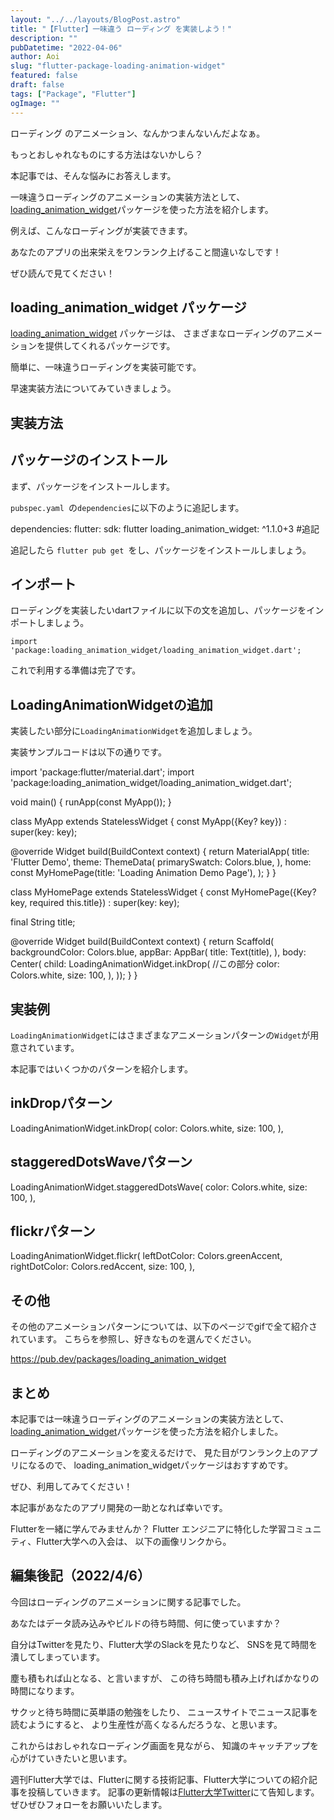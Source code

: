 ```yaml
---
layout: "../../layouts/BlogPost.astro"
title: "【Flutter】一味違う ローディング を実装しよう！"
description: ""
pubDatetime: "2022-04-06"
author: Aoi
slug: "flutter-package-loading-animation-widget"
featured: false
draft: false
tags: ["Package", "Flutter"]
ogImage: ""
---
```


ローディング のアニメーション、なんかつまんないんだよなぁ。

もっとおしゃれなものにする方法はないかしら？

本記事では、そんな悩みにお答えします。

一味違うローディングのアニメーションの実装方法として、
[loading_animation_widget](https://pub.dev/packages/loading_animation_widget)パッケージを使った方法を紹介します。

例えば、こんなローディングが実装できます。

あなたのアプリの出来栄えをワンランク上げること間違いなしです！

ぜひ読んで見てください！

## loading_animation_widget パッケージ

[loading_animation_widget](https://pub.dev/packages/loading_animation_widget) パッケージは、
さまざまなローディングのアニメーションを提供してくれるパッケージです。

簡単に、一味違うローディングを実装可能です。

早速実装方法についてみていきましょう。

## 実装方法

## パッケージのインストール

まず、パッケージをインストールします。

`pubspec.yaml `の`dependencies`に以下のように追記します。

dependencies:
  flutter:
    sdk: flutter
  loading_animation_widget: ^1.1.0+3 #追記

追記したら `flutter pub get `をし、パッケージをインストールしましょう。

## インポート

ローディングを実装したいdartファイルに以下の文を追加し、パッケージをインポートしましょう。

`import 'package:loading_animation_widget/loading_animation_widget.dart';`

これで利用する準備は完了です。

## LoadingAnimationWidgetの追加

実装したい部分に`LoadingAnimationWidget`を追加しましょう。

実装サンプルコードは以下の通りです。

import 'package:flutter/material.dart';
import 'package:loading_animation_widget/loading_animation_widget.dart';

void main() {
  runApp(const MyApp());
}

class MyApp extends StatelessWidget {
  const MyApp({Key? key}) : super(key: key);

  @override
  Widget build(BuildContext context) {
    return MaterialApp(
      title: 'Flutter Demo',
      theme: ThemeData(
        primarySwatch: Colors.blue,
      ),
      home: const MyHomePage(title: 'Loading Animation Demo Page'),
    );
  }
}

class MyHomePage extends StatelessWidget {
  const MyHomePage({Key? key, required this.title}) : super(key: key);

  final String title;

  @override
  Widget build(BuildContext context) {
    return Scaffold(
        backgroundColor: Colors.blue,
        appBar: AppBar(
          title: Text(title),
        ),
        body: Center(
          child: LoadingAnimationWidget.inkDrop(  //この部分
            color: Colors.white,
            size: 100,
          ),
        ));
  }
}

## 実装例

`LoadingAnimationWidget`にはさまざまなアニメーションパターンの`Widget`が用意されています。

本記事ではいくつかのパターンを紹介します。

## inkDropパターン

LoadingAnimationWidget.inkDrop(
  color: Colors.white,
  size: 100,
),

## staggeredDotsWaveパターン

LoadingAnimationWidget.staggeredDotsWave(
  color: Colors.white,
  size: 100,
),

## flickrパターン

LoadingAnimationWidget.flickr(
  leftDotColor: Colors.greenAccent,
  rightDotColor: Colors.redAccent,
  size: 100,
),

## その他

その他のアニメーションパターンについては、以下のページでgifで全て紹介されています。
こちらを参照し、好きなものを選んでください。

https://pub.dev/packages/loading_animation_widget

## まとめ

本記事では一味違うローディングのアニメーションの実装方法として、
[loading_animation_widget](https://pub.dev/packages/loading_animation_widget)パッケージを使った方法を紹介しました。

ローディングのアニメーションを変えるだけで、
見た目がワンランク上のアプリになるので、
loading_animation_widgetパッケージはおすすめです。

ぜひ、利用してみてください！

本記事があなたのアプリ開発の一助となれば幸いです。

Flutterを一緒に学んでみませんか？
Flutter エンジニアに特化した学習コミュニティ、Flutter大学への入会は、
以下の画像リンクから。

## 編集後記（2022/4/6）

今回はローディングのアニメーションに関する記事でした。

あなたはデータ読み込みやビルドの待ち時間、何に使っていますか？

自分はTwitterを見たり、Flutter大学のSlackを見たりなど、
SNSを見て時間を潰してしまっています。

塵も積もれば山となる、と言いますが、
この待ち時間も積み上げればかなりの時間になります。

サクッと待ち時間に英単語の勉強をしたり、
ニュースサイトでニュース記事を読むようにすると、
より生産性が高くなるんだろうな、と思います。

これからはおしゃれなローディング画面を見ながら、
知識のキャッチアップを心がけていきたいと思います。

週刊Flutter大学では、Flutterに関する技術記事、Flutter大学についての紹介記事を投稿していきます。
記事の更新情報は[Flutter大学Twitter](https://twitter.com/FlutterUniv)にて告知します。
ぜひぜひフォローをお願いいたします。